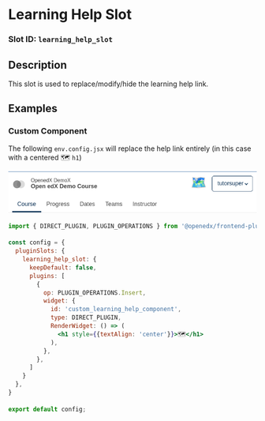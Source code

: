 # Learning Help Slot

### Slot ID: `learning_help_slot`

## Description

This slot is used to replace/modify/hide the learning help link.

## Examples

### Custom Component

The following `env.config.jsx` will replace the help link entirely (in this case with a centered 🗺️ `h1`)

![Screenshot of replaced learning help with custom component](./images/learning_help_custom_component.png)

```jsx
import { DIRECT_PLUGIN, PLUGIN_OPERATIONS } from '@openedx/frontend-plugin-framework';

const config = {
  pluginSlots: {
    learning_help_slot: {
      keepDefault: false,
      plugins: [
        {
          op: PLUGIN_OPERATIONS.Insert,
          widget: {
            id: 'custom_learning_help_component',
            type: DIRECT_PLUGIN,
            RenderWidget: () => (
              <h1 style={{textAlign: 'center'}}>🗺️</h1>
            ),
          },
        },
      ]
    }
  },
}

export default config;
```

